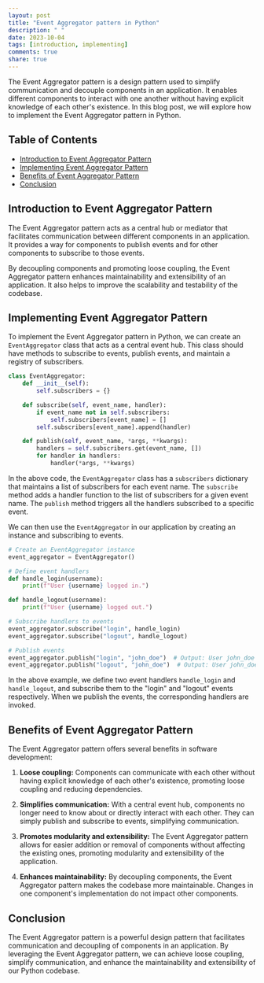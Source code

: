 ```yaml
---
layout: post
title: "Event Aggregator pattern in Python"
description: " "
date: 2023-10-04
tags: [introduction, implementing]
comments: true
share: true
---
```


The Event Aggregator pattern is a design pattern used to simplify communication and decouple components in an application. It enables different components to interact with one another without having explicit knowledge of each other's existence. In this blog post, we will explore how to implement the Event Aggregator pattern in Python.

## Table of Contents
- [Introduction to Event Aggregator Pattern](#introduction-to-event-aggregator-pattern)
- [Implementing Event Aggregator Pattern](#implementing-event-aggregator-pattern)
- [Benefits of Event Aggregator Pattern](#benefits-of-event-aggregator-pattern)
- [Conclusion](#conclusion)

## Introduction to Event Aggregator Pattern

The Event Aggregator pattern acts as a central hub or mediator that facilitates communication between different components in an application. It provides a way for components to publish events and for other components to subscribe to those events.

By decoupling components and promoting loose coupling, the Event Aggregator pattern enhances maintainability and extensibility of an application. It also helps to improve the scalability and testability of the codebase.

## Implementing Event Aggregator Pattern

To implement the Event Aggregator pattern in Python, we can create an `EventAggregator` class that acts as a central event hub. This class should have methods to subscribe to events, publish events, and maintain a registry of subscribers.

```python
class EventAggregator:
    def __init__(self):
        self.subscribers = {}

    def subscribe(self, event_name, handler):
        if event_name not in self.subscribers:
            self.subscribers[event_name] = []
        self.subscribers[event_name].append(handler)

    def publish(self, event_name, *args, **kwargs):
        handlers = self.subscribers.get(event_name, [])
        for handler in handlers:
            handler(*args, **kwargs)
```

In the above code, the `EventAggregator` class has a `subscribers` dictionary that maintains a list of subscribers for each event name. The `subscribe` method adds a handler function to the list of subscribers for a given event name. The `publish` method triggers all the handlers subscribed to a specific event.

We can then use the `EventAggregator` in our application by creating an instance and subscribing to events.

```python
# Create an EventAggregator instance
event_aggregator = EventAggregator()

# Define event handlers
def handle_login(username):
    print(f"User {username} logged in.")

def handle_logout(username):
    print(f"User {username} logged out.")

# Subscribe handlers to events
event_aggregator.subscribe("login", handle_login)
event_aggregator.subscribe("logout", handle_logout)

# Publish events
event_aggregator.publish("login", "john_doe")  # Output: User john_doe logged in.
event_aggregator.publish("logout", "john_doe")  # Output: User john_doe logged out.
```

In the above example, we define two event handlers `handle_login` and `handle_logout`, and subscribe them to the "login" and "logout" events respectively. When we publish the events, the corresponding handlers are invoked.

## Benefits of Event Aggregator Pattern

The Event Aggregator pattern offers several benefits in software development:

1. **Loose coupling:** Components can communicate with each other without having explicit knowledge of each other's existence, promoting loose coupling and reducing dependencies.

2. **Simplifies communication:** With a central event hub, components no longer need to know about or directly interact with each other. They can simply publish and subscribe to events, simplifying communication.

3. **Promotes modularity and extensibility:** The Event Aggregator pattern allows for easier addition or removal of components without affecting the existing ones, promoting modularity and extensibility of the application.

4. **Enhances maintainability:** By decoupling components, the Event Aggregator pattern makes the codebase more maintainable. Changes in one component's implementation do not impact other components.

## Conclusion

The Event Aggregator pattern is a powerful design pattern that facilitates communication and decoupling of components in an application. By leveraging the Event Aggregator pattern, we can achieve loose coupling, simplify communication, and enhance the maintainability and extensibility of our Python codebase.